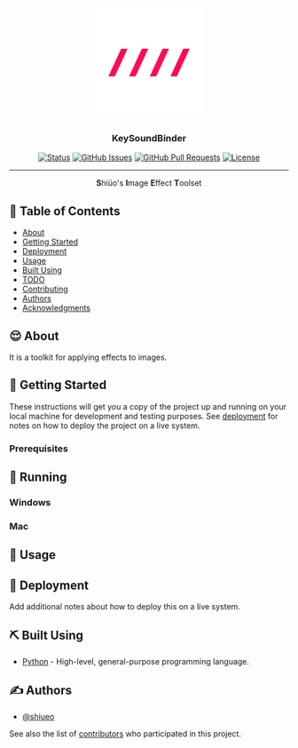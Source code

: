 <p align="center">
  <a href="" rel="noopener">
 <img width=200px height=200px src="https://github.com/shiueo/KeySoundBinder/blob/main/assets/icon.png?raw=true" alt="Project logo"></a>
</p>

<h3 align="center">KeySoundBinder</h3>

<div align="center">

<p>  <a href=""><img src="https://img.shields.io/badge/status-active-success.svg" alt="Status"></a> 
  <a href="https://github.com/kylelobo/The-Documentation-Compendium/issues"><img src="https://img.shields.io/github/issues/shiueo/KeySoundBinder.svg" alt="GitHub Issues"></a>
  <a href="https://github.com/kylelobo/The-Documentation-Compendium/pulls"><img src="https://img.shields.io/github/issues-pr/shiueo/KeySoundBinder.svg" alt="GitHub Pull Requests"></a>
  <a href="/LICENSE"><img src="https://img.shields.io/github/license/shiueo/KeySoundBinder" alt="License"></a></p>


</div>

---

<p align="center"> <strong>S</strong>hiüo's <strong>I</strong>mage <strong>E</strong>ffect <strong>T</strong>oolset
     <br>  
</p>

## 📝 Table of Contents
- [About](#about)
- [Getting Started](#getting_started)
- [Deployment](#deployment)
- [Usage](#usage)
- [Built Using](#built_using)
- [TODO](../TODO.md)
- [Contributing](../CONTRIBUTING.md)
- [Authors](#authors)
- [Acknowledgments](#acknowledgement)

## 😌 About <a name = "about"></a>
It is a toolkit for applying effects to images.

## 🏁 Getting Started <a name = "getting_started"></a>
These instructions will get you a copy of the project up and running on your local machine for development and testing purposes. See [deployment](#deployment) for notes on how to deploy the project on a live system.

### Prerequisites

## 🔧 Running

### Windows


### Mac

## 🎈 Usage <a name="usage"></a>


## 🚀 Deployment <a name = "deployment"></a>
Add additional notes about how to deploy this on a live system.

## ⛏️ Built Using <a name = "built_using"></a>
- [Python](https://www.python.org/) - High-level, general-purpose programming language.

## ✍️ Authors <a name = "authors"></a>
- [@shiueo](https://github.com/shiueo)

See also the list of [contributors](https://github.com/shiueo/KeySoundBinder/contributors) who participated in this project.
